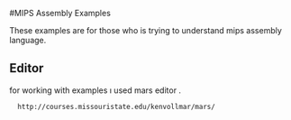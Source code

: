 
#MIPS Assembly Examples

These examples are for those who is trying to understand mips assembly language.
## Editor

for working with examples ı used mars editor .
```bash
  http://courses.missouristate.edu/kenvollmar/mars/
```
